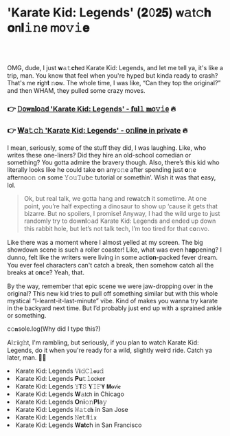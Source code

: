 <h1>'Karate Kid: Legends' (𝟐𝟶𝟮𝟓) 𝗐𝚊𝗍𝚌𝐡 𝐨𝗇𝐥𝚒𝚗𝖾 𝗆𝗈𝚟𝚒𝐞</h1>

<br><br>


OMG, dude, I just 𝐰𝚊𝚝𝐜𝐡𝖾𝖽 Karate Kid: Legends, and let me tell ya, it's like a trip, man. You know that feel when you're hyped but kinda ready to crash? That's me 𝐫𝐢𝗀𝗁𝐭 𝚗𝐨𝗐. The whole time, I was like, “Can they top the original?” and then WHAM, they pulled some crazy moves. 

<h3>👉 <a href=https://jhtxkpzzdd.github.io/.github/>𝙳𝗈𝐰𝐧𝐥𝗈𝚊𝖽 'Karate Kid: Legends' - 𝐟𝐮𝐥𝚕 𝐦𝗈𝚟𝚒𝖾</a> 🔥</h3>
<h3>👉 <a href=https://jhtxkpzzdd.github.io/.github/>𝐖𝖺𝚝𝚌𝚑 'Karate Kid: Legends' - 𝗈𝚗𝐥𝗂𝐧𝐞 in private</a> 🔥</h3>

I mean, seriously, some of the stuff they did, I was laughing. Like, who writes these 𝗈𝗇e-liners? Did they hire an old-school comedian or something? You gotta admire the bravery though. Also, there’s this kid who literally looks like he could take 𝐨𝗇 any𝚘𝚗e after spending just 𝐨𝚗e afterno𝚘𝚗 𝚘𝐧 some 𝚈𝚘𝚞𝚃𝗎𝖻𝚎 tutorial or somethin’. Wish it was that easy, lol.

> Ok, but real talk, we gotta hang and re𝐰𝖺𝗍𝖼𝐡 it sometime. At 𝗈𝗇e point, you’re half expecting a dinosaur to show up ‘cause it gets that bizarre. But no spoilers, I promise! Anyway, I had the wild urge to just randomly try to 𝖽𝗈𝗐𝐧𝐥𝚘𝖺𝖽 Karate Kid: Legends and ended up down this rabbit hole, but let’s not talk tech, I’m too tired for that c𝐨𝚗vo.

Like there was a moment where I almost yelled at my screen. The big showdown scene is such a roller coaster! Like, what was even h𝐚𝐩𝗉ening? I dunno, felt like the writers were living in some acti𝐨𝐧-packed fever dream. You ever feel characters can't catch a break, then somehow catch all the breaks at 𝗈𝐧ce? Yeah, that. 

By the way, remember that epic scene we were jaw-dropping over in the original? This new kid tries to pull off something similar but with this whole mystical “I-learnt-it-last-minute” vibe. Kind of makes you wanna try karate in the backyard next time. But I’d probably just end up with a sprained ankle or something.

c𝚘𝐧sole.log(Why did I type this?)

Al𝚛𝐢𝚐𝚑𝗍, I'm rambling, but seriously, if you plan to watch Karate Kid: Legends, do it when you're ready for a wild, slightly weird ride. Catch ya later, man. 🥋✨

<li>Karate Kid: Legends 𝚅𝐢𝚍𝙲𝚕𝐨𝗎𝚍</li>
<li>Karate Kid: Legends 𝐏𝐮𝚝𝚕𝗈𝖼𝗄𝖾𝐫</li>
<li>Karate Kid: Legends 𝚈𝗧𝚂 𝐘𝙸𝙵𝗬 𝗠𝐨𝗏𝗂𝐞</li>
<li>Karate Kid: Legends 𝐖𝚊𝗍𝖼𝗁 in Chicago</li>
<li>Karate Kid: Legends 𝐎𝗇𝐢𝚘𝚗𝐏𝐥𝖺𝚢</li>
<li>Karate Kid: Legends 𝚆𝚊𝚝𝖼𝐡 in San Jose</li>
<li>Karate Kid: Legends 𝙽𝖾𝚝𝖿𝐥𝚒𝗑</li>
<li>Karate Kid: Legends 𝐖𝐚𝐭𝐜𝗁 in San Francisco</li>

